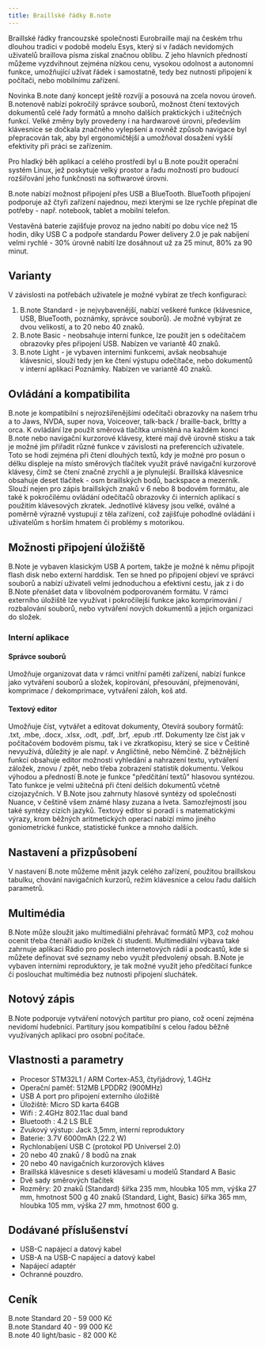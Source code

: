 ```yaml
---
title: Braillské řádky B.note
---
```


  
Braillské řádky francouzské společnosti Eurobraille mají na českém trhu dlouhou tradici v podobě modelu Esys, který si v řadách nevidomých uživatelů braillova písma získal značnou oblibu. Z jeho hlavních předností můžeme vyzdvihnout zejména nízkou cenu, vysokou odolnost a autonomní funkce, umožňující užívat řádek i samostatně, tedy bez nutnosti připojení k počítači, nebo mobilnímu zařízení.

Novinka B.note daný koncept ještě rozvíjí a posouvá na zcela novou úroveň.
B.notenově nabízí pokročilý správce souborů, možnost čtení textových dokumentů celé řady formátů a mnoho dalších praktických i užitečných funkcí.
Velké změny byly provedeny i na hardwarové úrovni, především klávesnice se dočkala značného vylepšení a rovněž způsob navigace byl přepracován tak, aby byl ergonomičtější a umožňoval dosažení vyšší efektivity při práci se zařízením.

Pro hladký běh aplikací a celého prostředí byl u B.note použit operační systém Linux, jež poskytuje velký prostor a  řadu možností pro budoucí rozšiřování jeho funkčnosti na softwarové úrovni.

B.note nabízí možnost připojení přes USB a BlueTooth.
BlueTooth připojení podporuje až čtyři zařízení najednou, mezi kterými se lze rychle přepínat dle potřeby - např. notebook, tablet a mobilní telefon.

Vestavěná baterie zajišťuje provoz na jedno nabití po dobu více než 15 hodin, díky USB C a podpoře standardu Power delivery 2.0 je pak nabíjení velmi rychlé - 30% úrovně nabití lze dosáhnout už za 25 minut, 80% za 90 minut.

## Varianty
V závislosti na potřebách uživatele je možné vybírat ze třech konfigurací:
1. B.note Standard - je nejvybavenější, nabízí veškeré funkce (klávesnice, USB, BlueTooth, poznámky, správce souborů).
Je možné vybýrat ze dvou velikostí, a to 20 nebo 40 znaků.
2. B.note Basic - neobsahuje interní funkce, lze použít jen s odečítačem obrazovky přes připojení USB. Nabízen ve variantě 40 znaků.
3. B.note Light - je vybaven interními funkcemi, avšak neobsahuje klávesnici, slouží tedy jen ke čtení výstupu odečítače, nebo dokumentů v interní aplikaci Poznámky.
Nabízen ve variantě 40 znaků.

## Ovládání a kompatibilita
B.note je kompatibilní s nejrozšířenějšími odečítači obrazovky na našem trhu a to  Jaws, NVDA, super nova, Voiceover, talk-back / braille-back,
brltty a orca.
K ovládání lze použít směrová tlačítka umístěná na každém konci B.note nebo navigační kurzorové klávesy, které mají dvě úrovně stisku a tak je možné jim přiřadit různé funkce v závislosti na preferencích uživatele.
Toto se hodí zejména při čtení dlouhých textů, kdy je možné pro posun o délku displeje na místo směrových tlačítek využít právě navigační kurzorové klávesy, čímž se čtení značně zrychlí a je plynulejší.
Braillská klávesnice obsahuje deset tlačítek - osm braillských bodů, backspace a mezerník. Slouží nejen pro zápis braillských znaků v 6 nebo 8 bodovém formátu, ale také k pokročilému ovládání odečítačů obrazovky či interních aplikací s použitím klávesových zkratek.
Jednotlivé klávesy jsou velké, oválné a poměrně výrazně vystupují z těla zařízení, což zajišťuje pohodlné ovládání i uživatelům s horším hmatem či problémy s motorikou.
  
## Možnosti připojení úložiště
B.Note je vybaven klasickým USB A portem, takže je možné k němu připojit flash disk nebo externí harddisk.
Ten se hned po připojení objeví ve správci souborů a nabízí uživateli velmi jednoduchou a efektivní cestu, jak z i do B.Note přenášet data v libovolném podporovaném formátu.
V rámci externího úložiště lze využívat i pokročilejší funkce jako komprimování / rozbalování souborů, nebo vytváření nových dokumentů a jejich organizaci do složek.
  
### Interní aplikace
#### Správce souborů
Umožňuje organizovat data v rámci vnitřní paměti zařízení, nabízí funkce jako vytváření souborů a složek, kopírování, přesouvání, přejmenování, komprimace / dekomprimace, vytváření záloh, koš atd.

#### Textový editor
Umožňuje číst, vytvářet a editovat dokumenty, Otevírá soubory formátů: .txt, .mbe, .docx, .xlsx, .odt, .pdf, .brf, .epub .rtf.
Dokumenty lze číst jak v počítačovém bodovém písmu, tak i ve zkratkopisu, který se sice v Češtině nevyužívá, důležitý je ale např. v Angličtině, nebo Němčině.
Z běžnějších funkcí obsahuje editor možnosti vyhledání a nahrazení textu, vytváření záložek, znovu / zpět, nebo třeba zobrazení statistik dokumentu.
Velkou výhodou a předností B.note je funkce "předčítání textů" hlasovou syntézou. Tato funkce je velmi užitečná při čtení delších dokumentů včetně cizojazyčních.
V B.Note jsou zahrnuty hlasové syntézy od společnosti Nuance, v češtině všem známé hlasy zuzana a Iveta. Samozřejmostí jsou také syntézy cizích jazyků. 
Textový editor si poradí i s matematickými výrazy, krom běžných aritmetických operací nabízí mimo jiného goniometrické funkce, statistické funkce a mnoho dalších.

## Nastavení a přizpůsobení
V nastavení B.note můžeme měnit jazyk celého zařízení, použitou braillskou tabulku, chování navigačních kurzorů, režim klávesnice a celou řadu dalších parametrů.   
## Multimédia
B.Note může sloužit jako multimediální přehrávač formátů MP3, což mohou ocenit třeba čtenáři audio knížek či studenti.
Multimediální výbava také zahrnuje aplikaci Rádio pro poslech internetových rádií a podcastů, kde si můžete definovat své seznamy nebo využít předvolený obsah.
B.Note je vybaven interními reproduktory, je tak možné využít jeho předčítací funkce či poslouchat multimédia bez nutnosti připojení sluchátek.
  
## Notový zápis
B.Note podporuje vytváření notových partitur pro piano, což ocení zejména nevidomí hudebníci.
Partitury jsou kompatibilní s celou řadou běžně využívaných aplikací pro osobní počítače.

  
## Vlastnosti a parametry
- Procesor STM32L1 / ARM Cortex-A53, čtyřjádrový, 1.4GHz
- Operační paměť: 512MB LPDDR2 (900MHz)
- USB A port pro připojení externího úložiště
- Úložiště: Micro SD karta 64GB
- Wifi : 2.4GHz 802.11ac dual band
- Bluetooth : 4.2 LS BLE
- Zvukový výstup: Jack 3,5mm, interní reproduktory
- Baterie: 3.7V 6000mAh (22.2 W)
- Rychlonabíjení  USB C (protokol PD Universel 2.0)
- 20 nebo 40 znaků / 8 bodů na znak
- 20 nebo 40 navigačních kurzorových kláves
- Braillská klávesnice s deseti klávesami u modelů Standard A Basic
- Dvě sady směrových tlačítek
- Rozměry:
20 znaků (Standard)
šířka 235 mm, hloubka 105 mm, výška 27 mm, hmotnost 500 g
40 znaků (Standard, Light, Basic)
šířka 365 mm, hloubka 105 mm, výška 27 mm, hmotnost 600 g.

## Dodávané příslušenství
- USB-C napájecí a datový kabel
- USB-A na USB-C napájecí a datový kabel
- Napájecí adaptér
- Ochranné pouzdro.

## Ceník
B.note Standard 20 - 59 000 Kč  
B.note Standard 40 - 99 000 Kč  
B.note 40 light/basic - 82 000 Kč
